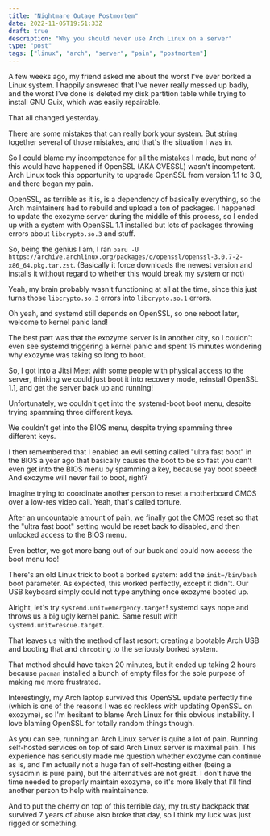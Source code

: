 ```yaml
---
title: "Nightmare Outage Postmortem"
date: 2022-11-05T19:51:33Z
draft: true
description: "Why you should never use Arch Linux on a server"
type: "post"
tags: ["linux", "arch", "server", "pain", "postmortem"]
---
```



A few weeks ago, my friend asked me about the worst I've ever borked a Linux system. I happily answered that I've never really messed up badly, and the worst I've done is deleted my disk partition table while trying to install GNU Guix, which was easily repairable.

That all changed yesterday.

There are some mistakes that can really bork your system. But string together several of those mistakes, and that's the situation I was in.

So I could blame my incompetence for all the mistakes I made, but none of this would have happened if OpenSSL (AKA CVESSL) wasn't incompetent. Arch Linux took this opportunity to upgrade OpenSSL from version 1.1 to 3.0, and there began my pain.

OpenSSL, as terrible as it is, is a dependency of basically everything, so the Arch maintainers had to rebuild and upload a ton of packages. I happened to update the exozyme server during the middle of this process, so I ended up with a system with OpenSSL 1.1 installed but lots of packages throwing errors about `libcrypto.so.3` and stuff.

So, being the genius I am, I ran `paru -U https://archive.archlinux.org/packages/o/openssl/openssl-3.0.7-2-x86_64.pkg.tar.zst`. (Basically it force downloads the newest version and installs it without regard to whether this would break my system or not)

Yeah, my brain probably wasn't functioning at all at the time, since this just turns those `libcrypto.so.3` errors into `libcrypto.so.1` errors.

Oh yeah, and systemd still depends on OpenSSL, so one reboot later, welcome to kernel panic land!

The best part was that the exozyme server is in another city, so I couldn't even see systemd triggering a kernel panic and spent 15 minutes wondering why exozyme was taking so long to boot.

So, I got into a Jitsi Meet with some people with physical access to the server, thinking we could just boot it into recovery mode, reinstall OpenSSL 1.1, and get the server back up and running!

Unfortunately, we couldn't get into the systemd-boot boot menu, despite trying spamming three different keys.

We couldn't get into the BIOS menu, despite trying spamming three different keys.

I then remembered that I enabled an evil setting called "ultra fast boot" in the BIOS a year ago that basically causes the boot to be so fast you can't even get into the BIOS menu by spamming a key, because yay boot speed! And exozyme will never fail to boot, right? 

Imagine trying to coordinate another person to reset a motherboard CMOS over a low-res video call. Yeah, that's called torture.

After an uncountable amount of pain, we finally got the CMOS reset so that the "ultra fast boot" setting would be reset back to disabled, and then unlocked access to the BIOS menu.

Even better, we got more bang out of our buck and could now access the boot menu too!

There's an old Linux trick to boot a borked system: add the `init=/bin/bash` boot parameter. As expected, this worked perfectly, except it didn't. Our USB keyboard simply could not type anything once exozyme booted up.

Alright, let's try `systemd.unit=emergency.target`! systemd says nope and throws us a big ugly kernel panic. Same result with `systemd.unit=rescue.target`.

That leaves us with the method of last resort: creating a bootable Arch USB and booting that and `chroot`ing to the seriously borked system.

That method should have taken 20 minutes, but it ended up taking 2 hours because `pacman` installed a bunch of empty files for the sole purpose of making me more frustrated.

Interestingly, my Arch laptop survived this OpenSSL update perfectly fine (which is one of the reasons I was so reckless with updating OpenSSL on exozyme), so I'm hesitant to blame Arch Linux for this obvious instability. I love blaming OpenSSL for totally random things though.

As you can see, running an Arch Linux server is quite a lot of pain. Running self-hosted services on top of said Arch Linux server is maximal pain. This experience has seriously made me question whether exozyme can continue as is, and I'm actually not a huge fan of self-hosting either (being a sysadmin is pure pain), but the alternatives are not great. I don't have the time needed to properly maintain exozyme, so it's more likely that I'll find another person to help with maintainence.

And to put the cherry on top of this terrible day, my trusty backpack that survived 7 years of abuse also broke that day, so I think my luck was just rigged or something.

